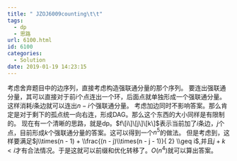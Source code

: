 ```yaml
---
title: " JZOJ6009counting\t\t"
tags:
  - dp
  - 思路
url: 6100.html
id: 6100
categories:
  - Solution
date: 2019-01-19 14:23:15
---
```


考虑舍弃题目中的边序列，直接考虑构造强联通分量的那个序列。 要连出强联通分量，其可以直接对于前$i$个点连出一个环，后面点就单独形成一个强联通分量。这样消耗$i$条边就可以连出$n-i$个强联通分量。 考虑加边同时不影响答案。那么肯定是对于剩下的孤点统一向右连，形成DAG。那么这个东西的大小同样是有限制的。 现在有一个清晰的思路，就是dp。$f\[i\]\[j\]\[k\]$表示当前加了$i$条边，$j$个点，目前形成$k$个强联通分量的答案。这可以得到一个$n^5$的做法。 但是考虑到，这样要满足$j\\times(n - 1) + \\frac{(n - j)\\times(n - j - 1)}{ 2} \\geq i$,并且$j+k<i$才有合法情况。于是这就可以前缀和优化转移了。$O(n^4)$就可以算出答案。